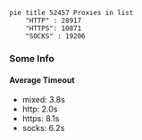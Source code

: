 
```mermaid
pie title 52457 Proxies in list
    "HTTP" : 28917
    "HTTPS": 10871
    "SOCKS" : 19206
```

### Some Info
#### Average Timeout

- mixed: 3.8s
- http: 2.0s
- https: 8.1s
- socks: 6.2s